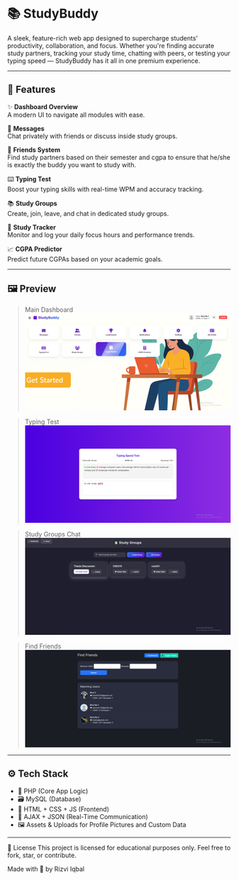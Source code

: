 # 📚 StudyBuddy

A sleek, feature-rich web app designed to supercharge students' productivity, collaboration, and focus. Whether you're finding accurate study partners, tracking your study time, chatting with peers, or testing your typing speed — StudyBuddy has it all in one premium experience.

---

## 🚀 Features

✨ **Dashboard Overview**  
A modern UI to navigate all modules with ease.

💬 **Messages**  
Chat privately with friends or discuss inside study groups.

👥 **Friends System**  
Find study partners based on their semester and cgpa to ensure that he/she is exactly the buddy you want to study with.

⌨️ **Typing Test**  
Boost your typing skills with real-time WPM and accuracy tracking.

📚 **Study Groups**  
Create, join, leave, and chat in dedicated study groups.

📅 **Study Tracker**  
Monitor and log your daily focus hours and performance trends.

📈 **CGPA Predictor**  
Predict future CGPAs based on your academic goals.

---


## 🖼️ Preview

> Main Dashboard  
![Dashboard](assets/dashboard-preview.png)

> Typing Test  
![Typing Test](assets/preview-typing_test.png)

> Study Groups Chat  
![Study Groups](assets/preview-group_chat.png)

> Find Friends  
![Study Groups](assets/preview-find_friends.png)


---

## ⚙️ Tech Stack

- 🧠 PHP (Core App Logic)
- 🗃️ MySQL (Database)
- 🎨 HTML + CSS + JS (Frontend)
- 💾 AJAX + JSON (Real-Time Communication)
- 🖼️ Assets & Uploads for Profile Pictures and Custom Data

---
🧾 License
This project is licensed for educational purposes only. Feel free to fork, star, or contribute.

Made with 💜 by Rizvi Iqbal

